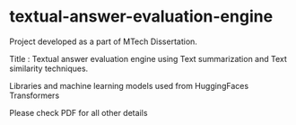 # textual-answer-evaluation-engine

Project developed as a part of MTech Dissertation.

Title : Textual answer evaluation engine using Text summarization and Text similarity techniques.

Libraries and machine learning models used from HuggingFaces Transformers

Please check PDF for all other details
